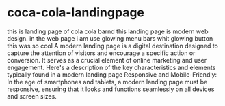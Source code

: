 # coca-cola-landingpage
this is landing page of cola cola barnd this landing page is modern web design. in the web page i am use glowing menu bars whit glowing button this was so cool A modern landing page is a digital destination designed to capture the attention of visitors and encourage a specific action or conversion. It serves as a crucial element of online marketing and user engagement. Here's a description of the key characteristics and elements typically found in a modern landing page Responsive and Mobile-Friendly: In the age of smartphones and tablets, a modern landing page must be responsive, ensuring that it looks and functions seamlessly on all devices and screen sizes.
